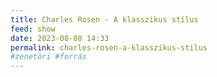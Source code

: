 ```yaml
---
title: Charles Rosen - A klasszikus stílus
feed: show
date: 2023-08-08 14:33
permalink: charles-rosen-a-klasszikus-stilus
#zenetöri #forrás
---
```



